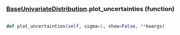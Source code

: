 ### [BaseUnivariateDistribution](BaseUnivariateDistribution.md).plot_uncertainties (function)


```py

def plot_uncertainties(self, sigma=1, show=False, **kwargs)

```



        

